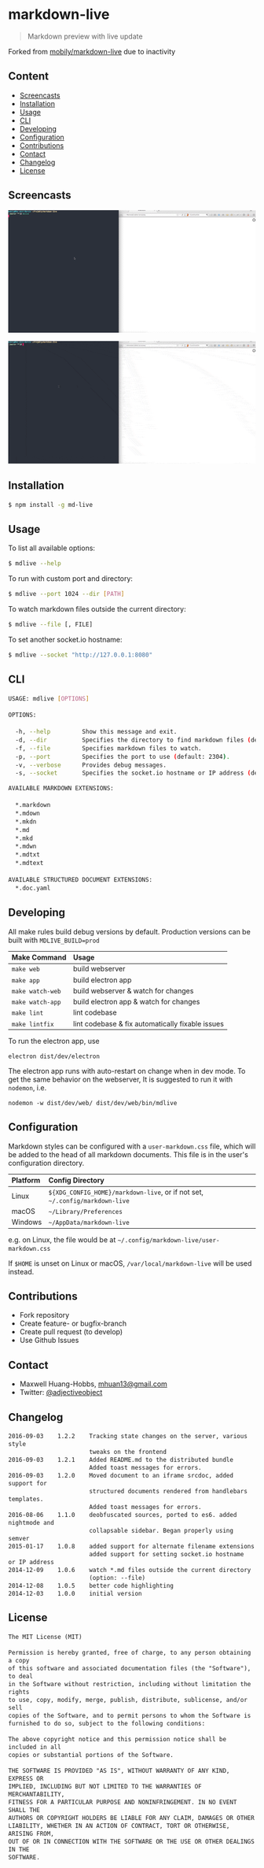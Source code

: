 # markdown-live

> Markdown preview with live update

Forked from [mobily/markdown-live](https://github.com/mobily/markdown-live) due
to inactivity

## Content
* [Screencasts](#screencasts)
* [Installation](#installation)
* [Usage](#usage)
* [CLI](#cli)
* [Developing](#developing)
* [Configuration](#configuration)
* [Contributions](#contributions)
* [Contact](#contact)
* [Changelog](#changelog)
* [License](#license)

## Screencasts

![](https://raw.githubusercontent.com/Adjective-Object/markdown-live/master/screencasts/gif1.gif)

![](https://raw.githubusercontent.com/Adjective-Object/markdown-live/master/screencasts/gif2.gif)

## Installation

```bash
$ npm install -g md-live
```

## Usage

To list all available options:

```bash
$ mdlive --help
```

To run with custom port and directory:

```bash
$ mdlive --port 1024 --dir [PATH]
```

To watch markdown files outside the current directory:

```bash
$ mdlive --file [, FILE]
```

To set another socket.io hostname:

```bash
$ mdlive --socket "http://127.0.0.1:8080"
```

## CLI

```bash
USAGE: mdlive [OPTIONS]

OPTIONS:

  -h, --help         Show this message and exit.
  -d, --dir          Specifies the directory to find markdown files (default: current directory).
  -f, --file         Specifies markdown files to watch.
  -p, --port         Specifies the port to use (default: 2304).
  -v, --verbose      Provides debug messages.
  -s, --socket       Specifies the socket.io hostname or IP address (default: http://localhost)
```

```bash
AVAILABLE MARKDOWN EXTENSIONS:
  
  *.markdown
  *.mdown
  *.mkdn
  *.md
  *.mkd
  *.mdwn
  *.mdtxt
  *.mdtext

AVAILABLE STRUCTURED DOCUMENT EXTENSIONS:
  *.doc.yaml
```

## Developing

All make rules build debug versions by default. Production versions can be
built with `MDLIVE_BUILD=prod`

| Make Command      | Usage
| :--               | :--
| `make web`        | build webserver
| `make app`        | build electron app
| `make watch-web`  | build webserver & watch for changes
| `make watch-app`  | build electron app & watch for changes
| `make lint`       | lint codebase
| `make lintfix`    | lint codebase & fix automatically fixable issues

To run the electron app, use

```
electron dist/dev/electron
```

The electron app runs with auto-restart on change when in dev mode. To get the
same behavior on the webserver, It is suggested to run it with `nodemon`, i.e.

```
nodemon -w dist/dev/web/ dist/dev/web/bin/mdlive
```

## Configuration

Markdown styles can be configured with a `user-markdown.css` file, which will
be added to the head of all markdown documents. This file is in the user's
configuration directory.

| Platform    | Config Directory
| :--         | :--
| Linux       | `${XDG_CONFIG_HOME}/markdown-live`, or if not set, `~/.config/markdown-live`
| macOS       | `~/Library/Preferences`
| Windows     | `~/AppData/markdown-live`

e.g. on Linux, the file would be at `~/.config/markdown-live/user-markdown.css`

If `$HOME` is unset on Linux or macOS, `/var/local/markdown-live` will be used
instead.

## Contributions

 - Fork repository
 - Create feature- or bugfix-branch
 - Create pull request (to develop)
 - Use Github Issues

## Contact

 - Maxwell Huang-Hobbs, <mhuan13@gmail.com>
 - Twitter: [@adjectiveobject](https://twitter.com/adjectiveobject)

## Changelog

```
2016-09-03    1.2.2    Tracking state changes on the server, various style
                       tweaks on the frontend
2016-09-03    1.2.1    Added README.md to the distributed bundle
                       Added toast messages for errors.
2016-09-03    1.2.0    Moved document to an iframe srcdoc, added support for
                       structured documents rendered from handlebars templates.
                       Added toast messages for errors.
2016-08-06    1.1.0    deobfuscated sources, ported to es6. added nightmode and
                       collapsable sidebar. Began properly using semver
2015-01-17    1.0.8    added support for alternate filename extensions
                       added support for setting socket.io hostname  or IP address
2014-12-09    1.0.6    watch *.md files outside the current directory 
                       (option: --file)
2014-12-08    1.0.5    better code highlighting
2014-12-03    1.0.0    initial version
```

## License

	The MIT License (MIT)

	Permission is hereby granted, free of charge, to any person obtaining a copy
	of this software and associated documentation files (the "Software"), to deal
	in the Software without restriction, including without limitation the rights
	to use, copy, modify, merge, publish, distribute, sublicense, and/or sell
	copies of the Software, and to permit persons to whom the Software is
	furnished to do so, subject to the following conditions:

	The above copyright notice and this permission notice shall be included in all
	copies or substantial portions of the Software.

	THE SOFTWARE IS PROVIDED "AS IS", WITHOUT WARRANTY OF ANY KIND, EXPRESS OR
	IMPLIED, INCLUDING BUT NOT LIMITED TO THE WARRANTIES OF MERCHANTABILITY,
	FITNESS FOR A PARTICULAR PURPOSE AND NONINFRINGEMENT. IN NO EVENT SHALL THE
	AUTHORS OR COPYRIGHT HOLDERS BE LIABLE FOR ANY CLAIM, DAMAGES OR OTHER
	LIABILITY, WHETHER IN AN ACTION OF CONTRACT, TORT OR OTHERWISE, ARISING FROM,
	OUT OF OR IN CONNECTION WITH THE SOFTWARE OR THE USE OR OTHER DEALINGS IN THE
	SOFTWARE.

